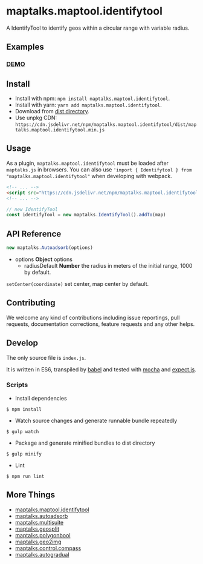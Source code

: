 # maptalks.maptool.identifytool

A IdentifyTool to identify geos within a circular range with variable radius.

## Examples

### [DEMO](https://cxiaof.github.io/maptalks.maptool.identifytool/demo/index.html)

## Install

- Install with npm: `npm install maptalks.maptool.identifytool`.
- Install with yarn: `yarn add maptalks.maptool.identifytool`.
- Download from [dist directory](https://github.com/cXiaof/maptalks.maptool.identifytool/tree/master/dist).
- Use unpkg CDN: `https://cdn.jsdelivr.net/npm/maptalks.maptool.identifytool/dist/maptalks.maptool.identifytool.min.js`

## Usage

As a plugin, `maptalks.maptool.identifytool` must be loaded after `maptalks.js` in browsers. You can also use `'import { Identifytool } from "maptalks.maptool.identifytool"` when developing with webpack.

```html
<!-- ... -->
<script src="https://cdn.jsdelivr.net/npm/maptalks.maptool.identifytool/dist/maptalks.maptool.identifytool.min.js"></script>
<!-- ... -->
```

```javascript
// new IdentifyTool
const identifyTool = new maptalks.IdentifyTool().addTo(map)
```

## API Reference

```javascript
new maptalks.Autoadsorb(options)
```

- options **Object** options
  - radiusDefault **Number** the radius in meters of the initial range, 1000 by default.

`setCenter(coordinate)` set center, map center by default.

## Contributing

We welcome any kind of contributions including issue reportings, pull requests, documentation corrections, feature requests and any other helps.

## Develop

The only source file is `index.js`.

It is written in ES6, transpiled by [babel](https://babeljs.io/) and tested with [mocha](https://mochajs.org) and [expect.js](https://github.com/Automattic/expect.js).

### Scripts

- Install dependencies

```shell
$ npm install
```

- Watch source changes and generate runnable bundle repeatedly

```shell
$ gulp watch
```

- Package and generate minified bundles to dist directory

```shell
$ gulp minify
```

- Lint

```shell
$ npm run lint
```

## More Things

- [maptalks.maptool.identifytool](https://github.com/cXiaof/maptalks.maptool.identifytool/issues)
- [maptalks.autoadsorb](https://github.com/cXiaof/maptalks.autoadsorb/issues)
- [maptalks.multisuite](https://github.com/cXiaof/maptalks.multisuite/issues)
- [maptalks.geosplit](https://github.com/cXiaof/maptalks.geosplit/issues)
- [maptalks.polygonbool](https://github.com/cXiaof/maptalks.polygonbool/issues)
- [maptalks.geo2img](https://github.com/cXiaof/maptalks.geo2img/issues)
- [maptalks.control.compass](https://github.com/cXiaof/maptalks.control.compass/issues)
- [maptalks.autogradual](https://github.com/cXiaof/maptalks.autogradual/issues)
